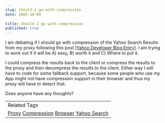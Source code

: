 ```yaml
---
slug: should-i-go-with-compression
date: 2005-10-09
 
title: Should I go with compression
published: true
---
```

I am debating if I should go with compression of the Yahoo Search Results from my proxy following this post [<a href="http://developer.yahoo.net/blog/archives/2005/10/getting_less_fr.html#comments">Yahoo Developer Blog Entry</a>].  I am trying to work out if it will be A) easy, B) worth it and C) Where to put it.<p />I could compress the results back to the client or compress the results to the proxy and then decompress the results to the client.  Either way I will have to code for some fallback support, because some people who use my App might not have compression support in their browser and thus my proxy will have to detect that.<p />Does anyone have any thoughts?<p /><table class="TechnoratiHead TagHeader">
<tr><td>Related Tags</td></tr>
<tr class="Technorati"><td>
<a href="https://paul.kinlan.me/tags/Proxy" class="Tag" rel="tag">Proxy</a> <a href="https://paul.kinlan.me/tags/Compression" class="Tag" rel="tag">Compression</a> <a href="https://paul.kinlan.me/tags/Browser" class="Tag" rel="tag">Browser</a> <a href="https://paul.kinlan.me/tags/Yahoo%20Search" class="Tag" rel="tag">Yahoo Search</a>
</td></tr>
</table><div class="blogger-post-footer"><img class="posterous_download_image" src="https://blogger.googleusercontent.com/tracker/8109338-112886359278553002?l=www.kinlan.co.uk%2Findex.html" height="1" alt="" width="1" /></div>

